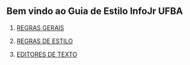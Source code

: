 ## Bem vindo ao Guia de Estilo InfoJr UFBA

1. [REGRAS GERAIS](https://github.com/InfoJrUFBA/Guia-de-Estilo-InfoJr-UFBA/wiki/1.-REGRAS-GERAIS)

2. [REGRAS DE ESTILO](https://github.com/InfoJrUFBA/Guia-de-Estilo-InfoJr-UFBA/wiki/2.-REGRAS-DE-ESTILO)

3. [EDITORES DE TEXTO](https://github.com/InfoJrUFBA/Guia-de-Estilo-InfoJr-UFBA/wiki/3.-EDITORES-DE-TEXTO)

